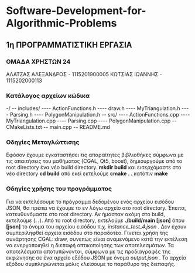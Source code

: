 # Software-Development-for-Algorithmic-Problems

## 1η ΠΡΟΓΡΑΜΜΑΤΙΣΤΙΚΗ ΕΡΓΑΣΙΑ

### ΟΜΑΔΑ ΧΡΗΣΤΩΝ 24

ΑΛΑΤΖΑΣ ΑΛΕΞΑΝΔΡΟΣ  - 1115201900005
ΚΩΤΣΙΑΣ ΙΩΑΝΝΗΣ     - 1115202000113

### Κατάλογος αρχείων κώδικα
-/
\-- includes/
\---- ActionFunctions.h
\---- draw.h
\---- MyTriangulation.h
\---- Parsing.h
\---- PolygonManipulation.h
\-- src/
\---- ActionFunctions.cpp
\---- MyTriangulation.cpp
\---- Parsing.cpp
\---- PolygonManipulation.cpp
\-- CMakeLists.txt
\-- main.cpp
\-- README.md

### Οδηγίες Μεταγλώττισης
Εφόσον έχουμε εγκαταστήσει τις απαραίτητες βιβλιοθήκες σύμφωνα με τις απαιτήσεις του μαθήματος (CGAL, Qt5, boost), δημιουργούμε από το root directory ένα νέο build directory.
 **mkdir build**
και εισερχόμαστε στο νέο directory
**cd build**
από εκεί εκτελούμε
**cmake . .**
κατόπιν
**make**

### Οδηγίες χρήσης του προγράμματος
Για να εκτελέσουμε το πρόγραμμα δεδομένου ενός αρχείου εισόδου JSON, θα πρέπει
να έχουμε το εν λόγω αρχείο στο root directory.
Έπειτα, κατευθυνόμαστε στο root directory. Αν ήμασταν ακόμη στο build, εκτελούμε (**. .**).
Από το root directory, εκτελούμε **./build/main [json]** όπου **[json]** το όνομα του αρχείου εισόδου π.χ. *instance_test_4.json* .
Δεν έχουν συμπεριληφθεί αρχεία εισόδου στο παραδοτέο.
Γίνεται χρήση της συνάρτησης CGAL::draw, συνεπώς είναι αναμενόμενο κατά την εκτέλεση να ενεργοποιηθεί η διεπαφή οπτικοποίησης των αποτελεσμάτων.
Τα αποτελέσματα αποτυπώνονται, σύμφωνα με τις προδιαγραφές της εκφώνησης σε ένα αρχείο εξόδου JSON με όνομα *output.json* .
Το αρχείο εξόδου συμπληρώνεται μόλις κλείσουμε το παράθυρο της διεπαφής.